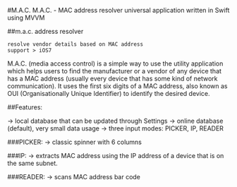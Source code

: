 #M.A.C.
M.A.C. - MAC address resolver universal application written in Swift using MVVM

##m.a.c. address resolver

	resolve vendor details based on MAC address
	support > iOS7
	

M.A.C. (media access control) is a simple way to use the utility application which helps users to find the manufacturer or a vendor of any device that has a MAC address (usually every device that has some kind of network communication). 
It uses the first six digits of a MAC address, also known as OUI (Organisationally Unique Identifier) to identify the desired device. 

##Features: 

-> local database that can be updated through Settings
-> online database (default), very small data usage
-> three input modes: PICKER, IP, READER

###PICKER: 
-> classic spinner with 6 columns 

###IP:
-> extracts MAC address using the IP address of a device that is on the same subnet. 

###READER:
-> scans MAC address bar code
